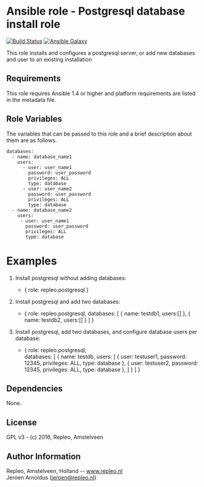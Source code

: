 Ansible role - Postgresql database install role
=====
[![Build Status](https://travis-ci.org/repleo/ansible-role-postgresql.svg?branch=master)](https://travis-ci.org/repleo/ansible-role-postgresql)
[![Ansible Galaxy](http://img.shields.io/badge/galaxy-repleo.postgresql-660198.svg?style=flat)](https://galaxy.ansible.com/repleo/postgresql)

This role installs and configures a postgresql server, or add new databases and user to an existing installation 

Requirements
------------

This role requires Ansible 1.4 or higher and platform requirements are listed in the metadata file.

Role Variables
--------------

The variables that can be passed to this role and a brief description about
them are as follows.

    databases:
      - name: database_name1
        users:
          - user: user_name1
            password: user_password
            privileges: ALL
            type: database
          - user: user_name2
            password: user_password
            privileges: ALL
            type: database
      - name: database_name2
        users:
         - user: user_name1
           password: user_password
           privileges: ALL
           type: database
   
Examples
========

1) Install postgresql without adding databases:

    - { role: repleo.postgresql  }

2) Install postgresql and add two databases:

    - { role: repleo.postgresql,
            databases: [
             { name: testdb1, users:[] },
             { name: testdb2, users:[] }
            ]
      }

3) Install postgresql, add two databases, and configure database users per database:

    - { role: repleo.postgresql,         
            databases: [
              { name: testdb,
                users: [
                  { user: testuser1,
                    password: 12345,
                    privileges: ALL,
                    type: database },
                  { user: testuser2,
                    password: 12345,
                    privileges: ALL,
                    type: database },
                ]
              }
            ]
      }
  
Dependencies
------------

None.

License
-------

GPL v3 - (c) 2016, Repleo, Amstelveen

Author Information
------------------

Repleo, Amstelveen, Holland -- www.repleo.nl  
Jeroen Arnoldus (jeroen@repleo.nl)




